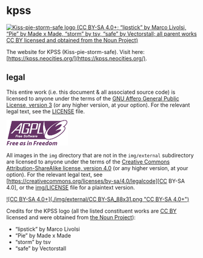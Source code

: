 # kpss

[![Kiss-pie-storm-safe logo (CC BY-SA 4.0+; &ldquo;lipstick&rdquo; by Marco
Livolsi, &ldquo;Pie&rdquo; by Made x Made, &ldquo;storm&rdquo; by tsv,
&ldquo;safe&rdquo; by Vectorstall; all parent works CC BY licensed and obtained
from the Noun Project)](./img/kpss.svg "Kiss-pie-storm-safe logo (CC BY-SA
4.0+; &ldquo;lipstick&rdquo; by Marco Livolsi, &ldquo;Pie&rdquo; by Made x
Made, &ldquo;storm&rdquo; by tsv, &ldquo;safe&rdquo; by Vectorstall; all parent
works CC BY licensed and obtained from the Noun
Project)")](https://kpss.neocities.org/)

The website for KPSS (Kiss-pie-storm-safe). Visit here:
[https://kpss.neocities.org/](https://kpss.neocities.org/).

## legal

This entire work (i.e. this document &amp; all associated source code) is
licensed to anyone under the terms of the [GNU Affero General Public License,
version 3](https://www.gnu.org/licenses/agpl-3.0.en.html) (or any higher
version, at your option). For the relevant legal text, see the
[LICENSE](./LICENSE) file.

[![GNU AGPL v3+](./img/external/agplv3-with-text-162x68.png
"GNU AGPL v3+")](https://www.gnu.org/licenses/agpl-3.0.en.html)

All images in the `img` directory that are not in the `img/external`
subdirectory are licensed to anyone under the terms of the [Creative Commons
Attribution-ShareAlike license, version
4.0](https://creativecommons.org/licenses/by-sa/4.0/) (or any higher version,
at your option). For the relevant legal text, see
[https://creativecommons.org/licenses/by-sa/4.0/legalcode][CC BY-SA 4.0], or
the [img/LICENSE](img/LICENSE) file for a plaintext version.

[![CC BY-SA 4.0+](./img/external/CC BY-SA_88x31.png
"CC BY-SA 4.0+")](https://creativecommons.org/licenses/by-sa/4.0/)

Credits for the KPSS logo (all the listed constituent works are [CC
BY](https://creativecommons.org/licenses/by/3.0/) licensed and were obtained
from [the Noun Project](https://thenounproject.com/)):

* &ldquo;lipstick&rdquo; by Marco Livolsi
* &ldquo;Pie&rdquo; by Made x Made
* &ldquo;storm&rdquo; by tsv
* &ldquo;safe&rdquo; by Vectorstall

[CC BY-SA 4.0]: https://creativecommons.org/licenses/by-sa/4.0/legalcode

